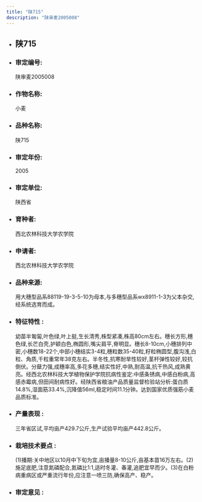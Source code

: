 ```yaml
---
title: "陕715"
description: "陕审麦2005008"
---
```

* ## 陕715
* ###  审定编号:  
   陕审麦2005008

*  ### 作物名称:  
   小麦

*   ###  品种名称: 
    陕715

*   ### 审定年份: 
    2005

*   ### 审定单位:  
    陕西省

*   ### 育种者:  
    西北农林科技大学农学院

*   ### 申请者:  
    西北农林科技大学农学院

*   ### 品种来源:  
    用大穗型品系88119-19-3-5-10为母本,与多穗型品系wx8911-1-3为父本杂交,经系统选育而成。

*   ### 特征特性 : 
    幼苗半匍匐,叶色绿,叶上挺,生长清秀,株型紧凑,株高80cm左右。穗长方形,穗色绿,长芒白壳,护颖白色,椭圆形,嘴尖肩平,脊明显。穗长8-10cm,小穗排列中密,小穗数18-22个,中部小穗结实3-4粒,穗粒数35-40粒,籽粒椭圆型,腹沟浅,白粒、角质,千粒重常年38克左右。半冬性,抗寒耐旱性较好,茎杆弹性较好,较抗倒伏。分蘖力强,成穗率高,多花多穗,结实性好,中熟,耐高温,抗干热风,成熟黄亮。经西北农林科技大学植物保护学院抗病性鉴定:中感条锈病,中感白粉病,高感赤霉病,但田间耐病性好。经陕西省粮油产品质量监督检验站分析:蛋白质14.8%,湿面筋33.4%,沉降值56ml,稳定时间11.1分钟。达到国家优质强筋小麦品质标准。

*   ### 产量表现 : 
    三年省区试,平均亩产429.7公斤,生产试验平均亩产442.8公斤。

*   ### 栽培技术要点 : 
    (1)播期:关中地区以10月中下旬为宜,亩播量8-10公斤,亩基本苗16万左右。(2)施足底肥,注意氮磷配合,氮磷比1:1,适时冬灌、春灌,追肥宜早而少。(3)在白粉病重病区或严重流行年份,应注意一喷三防,确保高产、稳产。

*   ### 审定意见 : 
    
